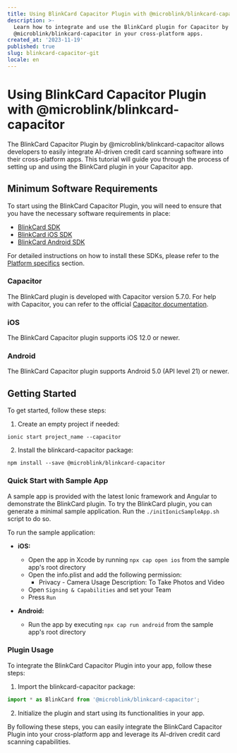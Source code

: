 ```yaml
---
title: Using BlinkCard Capacitor Plugin with @microblink/blinkcard-capacitor
description: >-
  Learn how to integrate and use the BlinkCard plugin for Capacitor by
  @microblink/blinkcard-capacitor in your cross-platform apps.
created_at: '2023-11-19'
published: true
slug: blinkcard-capacitor-git
locale: en
---
```


# Using BlinkCard Capacitor Plugin with @microblink/blinkcard-capacitor

The BlinkCard Capacitor Plugin by @microblink/blinkcard-capacitor allows developers to easily integrate AI-driven credit card scanning software into their cross-platform apps. This tutorial will guide you through the process of setting up and using the BlinkCard plugin in your Capacitor app.

## Minimum Software Requirements

To start using the BlinkCard Capacitor Plugin, you will need to ensure that you have the necessary software requirements in place:

- [BlinkCard SDK](https://microblink.com/products/blinkcard)
- [BlinkCard iOS SDK](https://github.com/BlinkCard/blinkcard-ios)
- [BlinkCard Android SDK](https://github.com/BlinkCard/blinkcard-android)

For detailed instructions on how to install these SDKs, please refer to the [Platform specifics](#platform-specifics) section.

### Capacitor

The BlinkCard plugin is developed with Capacitor version 5.7.0. For help with Capacitor, you can refer to the official [Capacitor documentation](https://capacitorjs.com/docs).

### iOS

The BlinkCard Capacitor plugin supports iOS 12.0 or newer.

### Android

The BlinkCard Capacitor plugin supports Android 5.0 (API level 21) or newer.

## Getting Started

To get started, follow these steps:

1. Create an empty project if needed:

```shell
ionic start project_name --capacitor
```

2. Install the blinkcard-capacitor package:

```shell
npm install --save @microblink/blinkcard-capacitor
```

### Quick Start with Sample App

A sample app is provided with the latest Ionic framework and Angular to demonstrate the BlinkCard plugin. To try the BlinkCard plugin, you can generate a minimal sample application. Run the `./initIonicSampleApp.sh` script to do so.

To run the sample application:

- **iOS:**
  - Open the app in Xcode by running `npx cap open ios` from the sample app's root directory
  - Open the info.plist and add the following permission:
    - Privacy - Camera Usage Description: To Take Photos and Video
  - Open `Signing & Capabilities` and set your Team
  - Press `Run`

- **Android:**
  - Run the app by executing `npx cap run android` from the sample app's root directory

### Plugin Usage

To integrate the BlinkCard Capacitor Plugin into your app, follow these steps:

1. Import the blinkcard-capacitor package:

```typescript
import * as BlinkCard from '@microblink/blinkcard-capacitor';
```

2. Initialize the plugin and start using its functionalities in your app.

By following these steps, you can easily integrate the BlinkCard Capacitor Plugin into your cross-platform app and leverage its AI-driven credit card scanning capabilities.
